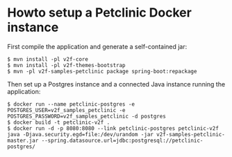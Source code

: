 # Howto setup a Petclinic Docker instance

First compile the application and generate a self-contained jar:

    $ mvn install -pl v2f-core
    $ mvn install -pl v2f-themes-bootstrap
    $ mvn -pl v2f-samples-petclinic package spring-boot:repackage

Then set up a Postgres instance and a connected Java instance running the application:

    $ docker run --name petclinic-postgres -e POSTGRES_USER=v2f_samples_petclinic -e POSTGRES_PASSWORD=v2f_samples_petclinic -d postgres
    $ docker build -t petclinic-v2f .
    $ docker run -d -p 8080:8080 --link petclinic-postgres petclinic-v2f java -Djava.security.egd=file:/dev/urandom -jar v2f-samples-petclinic-master.jar --spring.datasource.url=jdbc:postgresql://petclinic-postgres/
